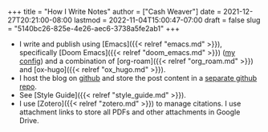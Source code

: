 +++
title = "How I Write Notes"
author = ["Cash Weaver"]
date = 2021-12-27T20:21:00-08:00
lastmod = 2022-11-04T15:00:47-07:00
draft = false
slug = "5140bc26-825e-4e26-aec6-3738a5fe2ab1"
+++

-   I write and publish using [Emacs]({{< relref "emacs.md" >}}), specifically [Doom Emacs]({{< relref "doom_emacs.md" >}}) ([my config](https://github.com/cashweaver/dotfiles/blob/main/config/doom/config.org)) and a combination of [org-roam]({{< relref "org_roam.md" >}}) and [ox-hugo]({{< relref "ox_hugo.md" >}}).
-   I host the blog on [github](https://github.com/cashweaver/cashweaver.com) and store the post content in a [separate github repo](https://github.com/cashweaver/roam).
-   See [Style Guide]({{< relref "style_guide.md" >}}).
-   I use [Zotero]({{< relref "zotero.md" >}}) to manage citations. I use attachment links to store all PDFs and other attachments in Google Drive.
